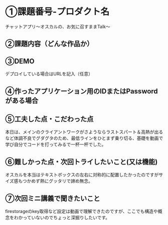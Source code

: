 # ①課題番号-プロダクト名

チャットアプリ〜オスカルの、お気に召すままTalk〜

## ②課題内容（どんな作品か）
## ③DEMO

デプロイしている場合はURLを記入（任意）

## ④作ったアプリケーション用のIDまたはPasswordがある場合
## ⑤工夫した点・こだわった点
本日は、メインのクライアントワークがさようならラストスパート＆高熱が出るなど体調不良でグダグタのため、最低ラインをひとまず乗り切る、基礎を動画で学び自分でコードを打ってみるで一杯一杯でした。

## ⑥難しかった点・次回トライしたいこと(又は機能)
オスカルを本当はテキストボックスの左右に対称的に配置したかったのですがサイズ感もつかめず熱にグッタリで諦め無念。

## ⑦次回ミニ講義で聞きたいこと
firestorageのkey取得など設定は動画で理解できたのですが、ここでも構造や概念をわかっていないのでちょっと深掘りしたいです。

